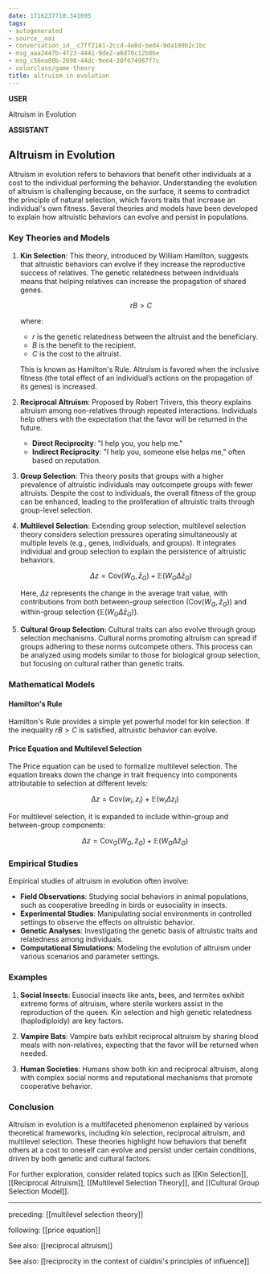 ```yaml
---
date: 1716237710.341695
tags:
- autogenerated
- source__oai
- conversation_id__c7ff2181-2ccd-4e8d-bed4-9da199b2c1bc
- msg_aaa2447b-4f23-4441-9de2-a6d76c12b86e
- msg_c56ea80b-2698-44dc-9ee4-20f674967f7c
- colorclass/game-theory
title: altruism in evolution
---
```


**USER**

Altruism in Evolution


**ASSISTANT**

## Altruism in Evolution

Altruism in evolution refers to behaviors that benefit other individuals at a cost to the individual performing the behavior. Understanding the evolution of altruism is challenging because, on the surface, it seems to contradict the principle of natural selection, which favors traits that increase an individual's own fitness. Several theories and models have been developed to explain how altruistic behaviors can evolve and persist in populations.

### Key Theories and Models

1. **Kin Selection**: This theory, introduced by William Hamilton, suggests that altruistic behaviors can evolve if they increase the reproductive success of relatives. The genetic relatedness between individuals means that helping relatives can increase the propagation of shared genes.

   $$ rB > C $$

   where:
   - $r$ is the genetic relatedness between the altruist and the beneficiary.
   - $B$ is the benefit to the recipient.
   - $C$ is the cost to the altruist.

   This is known as Hamilton's Rule. Altruism is favored when the inclusive fitness (the total effect of an individual’s actions on the propagation of its genes) is increased.

2. **Reciprocal Altruism**: Proposed by Robert Trivers, this theory explains altruism among non-relatives through repeated interactions. Individuals help others with the expectation that the favor will be returned in the future.

   - **Direct Reciprocity**: "I help you, you help me."
   - **Indirect Reciprocity**: "I help you, someone else helps me," often based on reputation.

3. **Group Selection**: This theory posits that groups with a higher prevalence of altruistic individuals may outcompete groups with fewer altruists. Despite the cost to individuals, the overall fitness of the group can be enhanced, leading to the proliferation of altruistic traits through group-level selection.

4. **Multilevel Selection**: Extending group selection, multilevel selection theory considers selection pressures operating simultaneously at multiple levels (e.g., genes, individuals, and groups). It integrates individual and group selection to explain the persistence of altruistic behaviors.

   $$ \Delta z = \mathrm{Cov}(W_G, \bar{z}_G) + \mathbb{E}(W_G \Delta \bar{z}_G) $$

   Here, $\Delta z$ represents the change in the average trait value, with contributions from both between-group selection ($\mathrm{Cov}(W_G, \bar{z}_G)$) and within-group selection ($\mathbb{E}(W_G \Delta \bar{z}_G)$).

5. **Cultural Group Selection**: Cultural traits can also evolve through group selection mechanisms. Cultural norms promoting altruism can spread if groups adhering to these norms outcompete others. This process can be analyzed using models similar to those for biological group selection, but focusing on cultural rather than genetic traits.

### Mathematical Models

#### Hamilton's Rule

Hamilton's Rule provides a simple yet powerful model for kin selection. If the inequality $rB > C$ is satisfied, altruistic behavior can evolve.

#### Price Equation and Multilevel Selection

The Price equation can be used to formalize multilevel selection. The equation breaks down the change in trait frequency into components attributable to selection at different levels:

$$
\Delta z = \mathrm{Cov}(w_i, z_i) + \mathbb{E}(w_i \Delta z_i)
$$

For multilevel selection, it is expanded to include within-group and between-group components:

$$
\Delta z = \mathrm{Cov}_G(W_G, \bar{z}_G) + \mathbb{E}(W_G \Delta \bar{z}_G)
$$

### Empirical Studies

Empirical studies of altruism in evolution often involve:

- **Field Observations**: Studying social behaviors in animal populations, such as cooperative breeding in birds or eusociality in insects.
- **Experimental Studies**: Manipulating social environments in controlled settings to observe the effects on altruistic behavior.
- **Genetic Analyses**: Investigating the genetic basis of altruistic traits and relatedness among individuals.
- **Computational Simulations**: Modeling the evolution of altruism under various scenarios and parameter settings.

### Examples

1. **Social Insects**: Eusocial insects like ants, bees, and termites exhibit extreme forms of altruism, where sterile workers assist in the reproduction of the queen. Kin selection and high genetic relatedness (haplodiploidy) are key factors.

2. **Vampire Bats**: Vampire bats exhibit reciprocal altruism by sharing blood meals with non-relatives, expecting that the favor will be returned when needed.

3. **Human Societies**: Humans show both kin and reciprocal altruism, along with complex social norms and reputational mechanisms that promote cooperative behavior.

### Conclusion

Altruism in evolution is a multifaceted phenomenon explained by various theoretical frameworks, including kin selection, reciprocal altruism, and multilevel selection. These theories highlight how behaviors that benefit others at a cost to oneself can evolve and persist under certain conditions, driven by both genetic and cultural factors.

For further exploration, consider related topics such as [[Kin Selection]], [[Reciprocal Altruism]], [[Multilevel Selection Theory]], and [[Cultural Group Selection Model]].


---

preceding: [[multilevel selection theory]]  


following: [[price equation]]

See also: [[reciprocal altruism]]


See also: [[reciprocity in the context of cialdini's principles of influence]]
